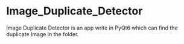 # Image_Duplicate_Detector

Image Duplicate Detector is an app write in PyQt6 which can find the duplicate Image in the folder.

